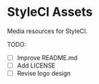 StyleCI Assets
==============

Media resources for StyleCI.

TODO:
* [ ] Improve README.md
* [ ] Add LICENSE
* [ ] Revise logo design
